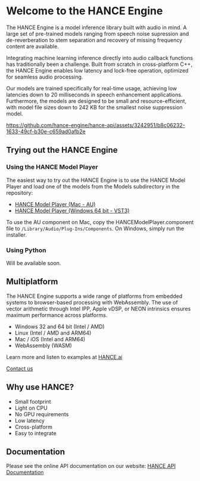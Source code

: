 # Welcome to the HANCE Engine

The HANCE Engine is a model inference library built with audio in mind. A large set of pre-trained models ranging from speech noise supression and de-reverberation to stem separation and recovery of missing frequency content are available.

Integrating machine learning inference directly into audio callback functions has traditionally been a challenge. Built from scratch in cross-platform C++, the HANCE Engine enables low latency and lock-free operation, optimized for seamless audio processing.

Our models are trained specifically for real-time usage, achieving low latencies down to 20 milliseconds in speech enhancement applications. Furthermore, the models are designed to be small and resource-efficient, with model file sizes down to 242 KB for the smallest noise suppression model.

https://github.com/hance-engine/hance-api/assets/3242951/b8c06232-1633-49cf-b30e-c659ad0afb2e

## Trying out the HANCE Engine

### Using the HANCE Model Player
The easiest way to try out the HANCE Engine is to use the HANCE Model Player and load one of the models from the Models subdirectory in the repository:
- [HANCE Model Player (Mac - AU)](https://143687363.fs1.hubspotusercontent-eu1.net/hubfs/143687363/HANCEModelPlayer.component.zip)
- [HANCE Model Player (Windows 64 bit - VST3)](https://143687363.fs1.hubspotusercontent-eu1.net/hubfs/143687363/HanceModelPlayer_Win64_2_9_90.exe)

To use the AU component on Mac, copy the HANCEModelPlayer.component file to `/Library/Audio/Plug-Ins/Components`. On Windows, simply run the installer.

### Using Python
Will be available soon.

## Multiplatform
The HANCE Engine supports a wide range of platforms from embedded systems to
browser-based processing with WebAssembly. The use of vector arithmetic through
Intel IPP, Apple vDSP, or NEON intrinsics ensures maximum performance across
platforms.

- Windows 32 and 64 bit (Intel / AMD)
- Linux (Intel / AMD and ARM64)
- Mac / iOS (Intel and ARM64)
- WebAssembly (WASM)

Learn more and listen to examples at [HANCE.ai](https://hance.ai)

[Contact us](https://hance.ai/contact/)

## Why use HANCE?

- Small footprint
- Light on CPU
- No GPU requirements
- Low latency
- Cross-platform
- Easy to integrate

## Documentation

Please see the online API documentation on our website:
[HANCE API Documentation](https://hance.ai/docs/welcome)
